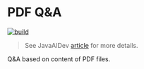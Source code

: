 # PDF Q&A

[![build](https://github.com/JavaAIDev/pdf-qa/actions/workflows/build.yaml/badge.svg)](https://github.com/JavaAIDev/pdf-qa/actions/workflows/build.yaml)

> See JavaAIDev [article](https://javaaidev.com/docs/rag/samples/pdf-qa) for more details.

Q&A based on content of PDF files.